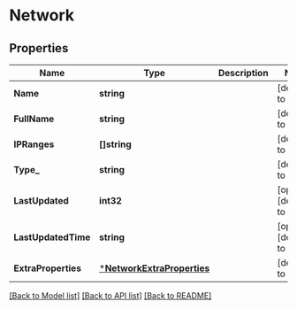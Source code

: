 # Network

## Properties
Name | Type | Description | Notes
------------ | ------------- | ------------- | -------------
**Name** | **string** |  | [default to null]
**FullName** | **string** |  | [default to null]
**IPRanges** | **[]string** |  | [default to null]
**Type_** | **string** |  | [default to null]
**LastUpdated** | **int32** |  | [optional] [default to null]
**LastUpdatedTime** | **string** |  | [optional] [default to null]
**ExtraProperties** | [***NetworkExtraProperties**](network_extra_properties.md) |  | [default to null]

[[Back to Model list]](../README.md#documentation-for-models) [[Back to API list]](../README.md#documentation-for-api-endpoints) [[Back to README]](../README.md)

